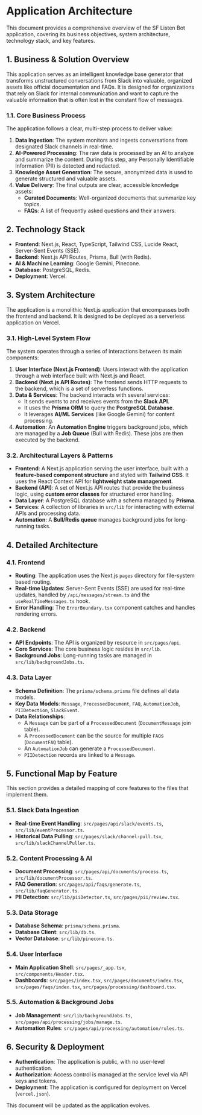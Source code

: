 
# Application Architecture

This document provides a comprehensive overview of the SF Listen Bot application, covering its business objectives, system architecture, technology stack, and key features.

## 1. Business & Solution Overview

This application serves as an intelligent knowledge base generator that transforms unstructured conversations from Slack into valuable, organized assets like official documentation and FAQs. It is designed for organizations that rely on Slack for internal communication and want to capture the valuable information that is often lost in the constant flow of messages.

### 1.1. Core Business Process

The application follows a clear, multi-step process to deliver value:

1.  **Data Ingestion**: The system monitors and ingests conversations from designated Slack channels in real-time.
2.  **AI-Powered Processing**: The raw data is processed by an AI to analyze and summarize the content. During this step, any Personally Identifiable Information (PII) is detected and redacted.
3.  **Knowledge Asset Generation**: The secure, anonymized data is used to generate structured and valuable assets.
4.  **Value Delivery**: The final outputs are clear, accessible knowledge assets:
    *   **Curated Documents**: Well-organized documents that summarize key topics.
    *   **FAQs**: A list of frequently asked questions and their answers.

## 2. Technology Stack

*   **Frontend**: Next.js, React, TypeScript, Tailwind CSS, Lucide React, Server-Sent Events (SSE).
*   **Backend**: Next.js API Routes, Prisma, Bull (with Redis).
*   **AI & Machine Learning**: Google Gemini, Pinecone.
*   **Database**: PostgreSQL, Redis.
*   **Deployment**: Vercel.

## 3. System Architecture

The application is a monolithic Next.js application that encompasses both the frontend and backend. It is designed to be deployed as a serverless application on Vercel.

### 3.1. High-Level System Flow

The system operates through a series of interactions between its main components:

1.  **User Interface (Next.js Frontend)**: Users interact with the application through a web interface built with Next.js and React.
2.  **Backend (Next.js API Routes)**: The frontend sends HTTP requests to the backend, which is a set of serverless functions.
3.  **Data & Services**: The backend interacts with several services:
    *   It sends events to and receives events from the **Slack API**.
    *   It uses the **Prisma ORM** to query the **PostgreSQL Database**.
    *   It leverages **AI/ML Services** (like Google Gemini) for content processing.
4.  **Automation**: An **Automation Engine** triggers background jobs, which are managed by a **Job Queue** (Bull with Redis). These jobs are then executed by the backend.

### 3.2. Architectural Layers & Patterns

*   **Frontend**: A Next.js application serving the user interface, built with a **feature-based component structure** and styled with **Tailwind CSS**. It uses the React Context API for **lightweight state management**.
*   **Backend (API)**: A set of Next.js API routes that provide the business logic, using **custom error classes** for structured error handling.
*   **Data Layer**: A PostgreSQL database with a schema managed by **Prisma**.
*   **Services**: A collection of libraries in `src/lib` for interacting with external APIs and processing data.
*   **Automation**: A **Bull/Redis queue** manages background jobs for long-running tasks.

## 4. Detailed Architecture

### 4.1. Frontend

*   **Routing**: The application uses the Next.js `pages` directory for file-system based routing.
*   **Real-time Updates**: Server-Sent Events (SSE) are used for real-time updates, handled by `/api/messages/stream.ts` and the `useRealTimeMessages.ts` hook.
*   **Error Handling**: The `ErrorBoundary.tsx` component catches and handles rendering errors.

### 4.2. Backend

*   **API Endpoints**: The API is organized by resource in `src/pages/api`.
*   **Core Services**: The core business logic resides in `src/lib`.
*   **Background Jobs**: Long-running tasks are managed in `src/lib/backgroundJobs.ts`.

### 4.3. Data Layer

*   **Schema Definition**: The `prisma/schema.prisma` file defines all data models.
*   **Key Data Models**: `Message`, `ProcessedDocument`, `FAQ`, `AutomationJob`, `PIIDetection`, `SlackEvent`.
*   **Data Relationships**:
    *   A `Message` can be part of a `ProcessedDocument` (`DocumentMessage` join table).
    *   A `ProcessedDocument` can be the source for multiple `FAQ`s (`DocumentFAQ` table).
    *   An `AutomationJob` can generate a `ProcessedDocument`.
    *   `PIIDetection` records are linked to a `Message`.

## 5. Functional Map by Feature

This section provides a detailed mapping of core features to the files that implement them.

### 5.1. Slack Data Ingestion

*   **Real-time Event Handling**: `src/pages/api/slack/events.ts`, `src/lib/eventProcessor.ts`.
*   **Historical Data Pulling**: `src/pages/slack/channel-pull.tsx`, `src/lib/slackChannelPuller.ts`.

### 5.2. Content Processing & AI

*   **Document Processing**: `src/pages/api/documents/process.ts`, `src/lib/documentProcessor.ts`.
*   **FAQ Generation**: `src/pages/api/faqs/generate.ts`, `src/lib/faqGenerator.ts`.
*   **PII Detection**: `src/lib/piiDetector.ts`, `src/pages/pii/review.tsx`.

### 5.3. Data Storage

*   **Database Schema**: `prisma/schema.prisma`.
*   **Database Client**: `src/lib/db.ts`.
*   **Vector Database**: `src/lib/pinecone.ts`.

### 5.4. User Interface

*   **Main Application Shell**: `src/pages/_app.tsx`, `src/components/Header.tsx`.
*   **Dashboards**: `src/pages/index.tsx`, `src/pages/documents/index.tsx`, `src/pages/faqs/index.tsx`, `src/pages/processing/dashboard.tsx`.

### 5.5. Automation & Background Jobs

*   **Job Management**: `src/lib/backgroundJobs.ts`, `src/pages/api/processing/jobs/manage.ts`.
*   **Automation Rules**: `src/pages/api/processing/automation/rules.ts`.

## 6. Security & Deployment

*   **Authentication**: The application is public, with no user-level authentication.
*   **Authorization**: Access control is managed at the service level via API keys and tokens.
*   **Deployment**: The application is configured for deployment on Vercel (`vercel.json`).

This document will be updated as the application evolves. 